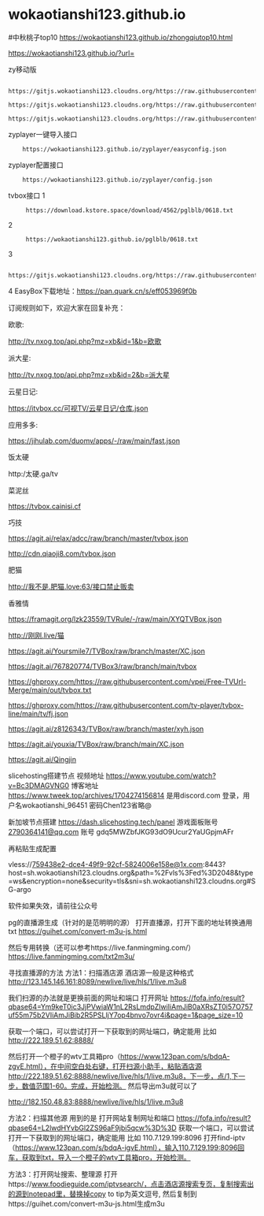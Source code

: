 # wokaotianshi123.github.io
#中秋桃子top10
https://wokaotianshi123.github.io/zhongqiutop10.html

https://wokaotianshi123.github.io/?url=

zy移动版
```
 https://gitjs.wokaotianshi123.cloudns.org/https://raw.githubusercontent.com/wokaotianshi123/wokaotianshi123.github.io/main/zyplayer/zy%E7%A7%BB%E5%8A%A8%E7%89%88/V%E5%BD%B1.apk
```
```
https://gitjs.wokaotianshi123.cloudns.org/https://raw.githubusercontent.com/wokaotianshi123/wokaotianshi123.github.io/main/zyplayer/zy%E7%A7%BB%E5%8A%A8%E7%89%88/zyjiexi.json
```
```
https://gitjs.wokaotianshi123.cloudns.org/https://raw.githubusercontent.com/wokaotianshi123/wokaotianshi123.github.io/main/zyplayer/zy%E7%A7%BB%E5%8A%A8%E7%89%88/zynew.json
```

zyplayer一键导入接口

        https://wokaotianshi123.github.io/zyplayer/easyconfig.json 

zyplayer配置接口

        https://wokaotianshi123.github.io/zyplayer/config.json

tvbox接口 
1

         https://download.kstore.space/download/4562/pglblb/0618.txt 
         
 2
 
         https://wokaotianshi123.github.io/pglblb/0618.txt
         
3

         https://gitjs.wokaotianshi123.cloudns.org/https://raw.githubusercontent.com/wokaotianshi123/wokaotianshi123.github.io/main/pglblb/0618.txt

4
EasyBox下载地址：https://pan.quark.cn/s/eff053969f0b

订阅规则如下，欢迎大家在回复补充：

欧歌:

http://tv.nxog.top/api.php?mz=xb&id=1&b=欧歌

派大星:

http://tv.nxog.top/api.php?mz=xb&id=2&b=派大星

云星日记:　　

https://itvbox.cc/可视TV/云星日记/仓库.json

应用多多:

https://jihulab.com/duomv/apps/-/raw/main/fast.json

饭太硬

http:/太硬.ga/tv

菜泥丝

https://tvbox.cainisi.cf

巧技

https://agit.ai/relax/adcc/raw/branch/master/tvbox.json

http://cdn.qiaoji8.com/tvbox.json

肥猫

http://我不是.肥猫.love:63/接口禁止贩卖

香雅情

https://framagit.org/lzk23559/TVRule/-/raw/main/XYQTVBox.json

http://刚刚.live/猫

https://agit.ai/Yoursmile7/TVBox/raw/branch/master/XC.json

https://agit.ai/767820774/TVBox3/raw/branch/main/tvbox

https://ghproxy.com/https://raw.githubusercontent.com/vpei/Free-TVUrl-Merge/main/out/tvbox.txt

https://ghproxy.com/https://raw.githubusercontent.com/tv-player/tvbox-line/main/tv/fj.json



https://agit.ai/z8126343/TVBox/raw/branch/master/xyh.json

https://agit.ai/youxia/TVBox/raw/branch/main/XC.json

https://agit.ai/Qingjin


slicehosting搭建节点 视频地址 https://www.youtube.com/watch?v=Bc3DMAGVNG0 博客地址 https://www.tweek.top/archives/1704274156814
 是用discord.com 登录，用户名wokaotianshi_96451 密码Chen123省略@

新加坡节点搭建 https://dash.slicehosting.tech/panel
游戏面板账号 2790364141@qq.com
账号 gdq5MWZbfJKG93dO9Ucur2YaUGpjmAFr




再粘贴生成配置


vless://759438e2-dce4-49f9-92cf-5824006e158e@1x.com:8443?host=sh.wokaotianshi123.cloudns.org&path=%2Fvls%3Fed%3D2048&type=ws&encryption=none&security=tls&sni=sh.wokaotianshi123.cloudns.org#SG-argo



软件如果失效，请前往公众号

pg的直播源生成（针对的是范明明的源） 打开直播源，打开下面的地址转换通用txt https://guihet.com/convert-m3u-js.html

然后专用转换（还可以参考https://live.fanmingming.com/） https://live.fanmingming.com/txt2m3u/

寻找直播源的方法
方法1：扫描酒店源
酒店源一般是这种格式
http://123.145.146.161:8089/newlive/live/hls/1/live.m3u8

我们扫源的办法就是更换前面的网址和端口
打开网址 https://fofa.info/result?qbase64=Ym9keT0ic3JjPVwiaW1nL2RsLmdpZlwiIiAmJiB0aXRsZT0i57O757uf55m75b2VIiAmJiBib2R5PSLljY7op4bnvo7ovr4i&page=1&page_size=10

获取一个端口，可以尝试打开一下获取到的网址端口，确定能用 比如 http://222.189.51.62:8888/

然后打开一个橙子的wtv工具箱pro（https://www.123pan.com/s/bdqA-zgvE.html），在中间空白处右键，打开扫源小助手，粘贴酒店源http://222.189.51.62:8888/newlive/live/hls/1/live.m3u8，下一步，点/1,下一步，数值范围1-60。完成，开始检测。
然后导出m3u就可以了

http://182.150.48.83:8888/newlive/live/hls/1/live.m3u8


方法2：扫描其他源
用到的是 打开网站复制网址和端口 
https://fofa.info/result?qbase64=L2lwdHYvbGl2ZS96aF9jbi5qcw%3D%3D
获取一个端口，可以尝试打开一下获取到的网址端口，确定能用 比如 110.7.129.199:8096
打开find-iptv（https://www.123pan.com/s/bdqA-igvE.html），输入110.7.129.199:8096回车，获取到txt，导入一个橙子的wtv工具箱pro，开始检测。

方法3：打开网址搜索、整理源
打开https://www.foodieguide.com/iptvsearch/，点击酒店源搜索专页，复制搜索出的源到notepad里，替换掉copy to tip为英文逗号, 然后复制到https://guihet.com/convert-m3u-js.html生成m3u
